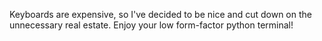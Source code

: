Keyboards are expensive, so I've decided to be nice and cut down on the unnecessary real estate. Enjoy your low form-factor python terminal!